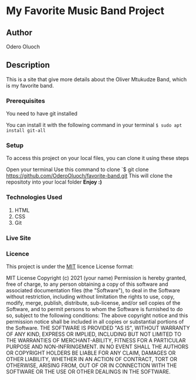 # My Favorite Music Band Project

## Author
Odero Oluoch


## Description
This is a site that give more details about the Oliver Mtukudze Band, which is my favorite band.


### Prerequisites
You need to have git installed

You can install it with the following command in your terminal
`$ sudo apt install git-all`


### Setup
To access this project on your local files, you can clone it using these steps

Open your terminal
 Use this command to clone `$ git clone https://github.com/OderoOluoch/favorite-band.git
This will clone the repositoty into your local folder
__Enjoy :)__


### Technologies Used
1. HTML
2. CSS
3. Git



### Live Site




### Licence
This project is under the  [MIT](LICENSE) licence
License format:


MIT License
Copyright (c) 2021 (your name)
Permission is hereby granted, free of charge, to any person obtaining a copy
of this software and associated documentation files (the "Software"), to deal
in the Software without restriction, including without limitation the rights
to use, copy, modify, merge, publish, distribute, sub-license, and/or sell
copies of the Software, and to permit persons to whom the Software is
furnished to do so, subject to the following conditions:
The above copyright notice and this permission notice shall be included in all
copies or substantial portions of the Software.
THE SOFTWARE IS PROVIDED "AS IS", WITHOUT WARRANTY OF ANY KIND, EXPRESS OR
IMPLIED, INCLUDING BUT NOT LIMITED TO THE WARRANTIES OF MERCHANT-ABILITY,
FITNESS FOR A PARTICULAR PURPOSE AND NON-INFRINGEMENT. IN NO EVENT SHALL THE
AUTHORS OR COPYRIGHT HOLDERS BE LIABLE FOR ANY CLAIM, DAMAGES OR OTHER
LIABILITY, WHETHER IN AN ACTION OF CONTRACT, TORT OR OTHERWISE, ARISING FROM,
OUT OF OR IN CONNECTION WITH THE SOFTWARE OR THE USE OR OTHER DEALINGS IN THE
SOFTWARE. 
